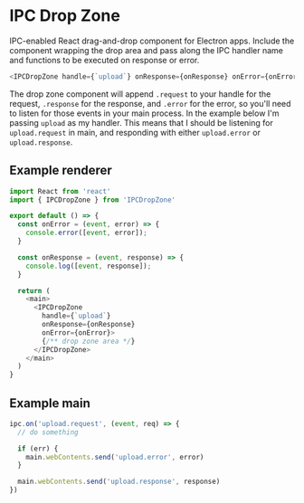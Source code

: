 # IPC Drop Zone

IPC-enabled React drag-and-drop component for Electron apps. Include the component wrapping the drop area and pass along the IPC handler name and functions to be executed on response or error.

```js
<IPCDropZone handle={`upload`} onResponse={onResponse} onError={onError} />
```

The drop zone component will append `.request` to your handle for the request, `.response` for the response, and `.error` for the error, so you'll need to listen for those events in your main process. In the example below I'm passing `upload` as my handler. This means that I should be listening for `upload.request` in main, and responding with either `upload.error` or `upload.response`.

## Example renderer

```js
import React from 'react'
import { IPCDropZone } from 'IPCDropZone'

export default () => {
  const onError = (event, error) => {
    console.error([event, error]);
  }

  const onResponse = (event, response) => {
    console.log([event, response]);
  }

  return (
    <main>
      <IPCDropZone
        handle={`upload`}
        onResponse={onResponse}
        onError={onError}>
        {/** drop zone area */}
      </IPCDropZone>
    </main>
  )
}
```

## Example main

```js
ipc.on('upload.request', (event, req) => {
  // do something

  if (err) {
    main.webContents.send('upload.error', error)
  }

  main.webContents.send('upload.response', response)
})
  ```